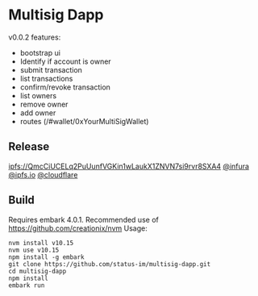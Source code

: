 # Multisig Dapp

v0.0.2 features: 
- bootstrap ui
- Identify if account is owner
- submit transaction
- list transactions
- confirm/revoke transaction 
- list owners
- remove owner
- add owner
- routes (/#wallet/0xYourMultiSigWallet)

## Release
[ipfs://QmcCiUCELq2PuUunfVGKin1wLaukX1ZNVN7si9rvr8SXA4](ipfs://QmcCiUCELq2PuUunfVGKin1wLaukX1ZNVN7si9rvr8SXA4) [@infura](https://ipfs.infura.io/ipfs/QmcCiUCELq2PuUunfVGKin1wLaukX1ZNVN7si9rvr8SXA4/) [@ipfs.io](https://gateway.ipfs.io/ipfs/QmcCiUCELq2PuUunfVGKin1wLaukX1ZNVN7si9rvr8SXA4/) [@cloudflare](https://cloudflare-ipfs.com/ipfs/QmcCiUCELq2PuUunfVGKin1wLaukX1ZNVN7si9rvr8SXA4/)


## Build
Requires embark 4.0.1. Recommended use of https://github.com/creationix/nvm
Usage: 
 ```
 nvm install v10.15
 nvm use v10.15
 npm install -g embark
 git clone https://github.com/status-im/multisig-dapp.git
 cd multisig-dapp
 npm install
 embark run 
 ```

